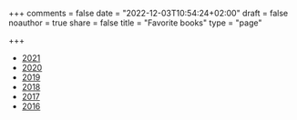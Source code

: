 +++
comments = false
date = "2022-12-03T10:54:24+02:00"
draft = false
noauthor = true
share = false
title = "Favorite books"
type = "page"

+++

- [2021](/2022/01/my-favorite-books-of-2021/)
- [2020](/2021/09/my-favorite-books-of-2020/)
- [2019](/2019/12/my-favorite-books-of-2019/)
- [2018](/2019/01/my-favorite-books-of-2018/)
- [2017](/2017/12/my-favorite-books-of-2017)
- [2016](/2017/01/best-books-of-2016/)
